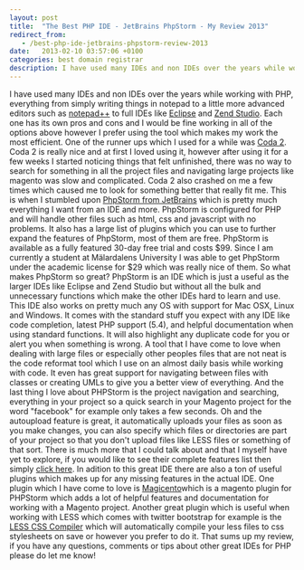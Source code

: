```yaml
---
layout: post
title:  "The Best PHP IDE - JetBrains PhpStorm - My Review 2013"
redirect_from:
   - /best-php-ide-jetbrains-phpstorm-review-2013
date:   2013-02-10 03:57:06 +0100
categories: best domain registrar
description: I have used many IDEs and non IDEs over the years while working with PHP, everything from simply writing things in notepad to a little more advanced editors such as
---
```


I have used many IDEs and non IDEs over the years while working with PHP, everything from simply writing things in notepad to a little more advanced editors such as [notepad++](http://notepad-plus-plus.org/ "Notepad++") to full IDEs like [Eclipse](http://www.eclipse.org/ "Eclipse") and [Zend Studio](http://www.zend.com/en/products/studio/ "Zend Studio"). Each one has its own pros and cons and I would be fine working in all of the options above however I prefer using the tool which makes my work the most efficient. One of the runner ups which I used for a while was [Coda 2](http://panic.com/coda/ "Coda 2"). Coda 2 is really nice and at first I loved using it, however after using it for a few weeks I started noticing things that felt unfinished, there was no way to search for something in all the project files and navigating large projects like magento was slow and complicated. Coda 2 also crashed on me a few times which caused me to look for something better that really fit me. This is when I stumbled upon [PhpStorm from JetBrains](http://www.jetbrains.com/phpstorm/ "PHPStorm from Jetbrains") which is pretty much everything I want from an IDE and more. PhpStorm is configured for PHP and will handle other files such as html, css and javascript with no problems. It also has a large list of plugins which you can use to further expand the features of PhpStorm, most of them are free. PhpStorm is available as a fully featured 30-day free trial and costs $99. Since I am currently a student at Mälardalens University I was able to get PhpStorm under the academic license for $29 which was really nice of them. So what makes PhpStorm so great? PhpStorm is an IDE which is just a useful as the larger IDEs like Eclipse and Zend Studio but without all the bulk and unnecessary functions which make the other IDEs hard to learn and use. This IDE also works on pretty much any OS with support for Mac OSX, Linux and Windows. It comes with the standard stuff you expect with any IDE like code completion, latest PHP support (5.4), and helpful documentation when using standard functions. It will also highlight any duplicate code for you or alert you when something is wrong. A tool that I have come to love when dealing with large files or especially other peoples files that are not neat is the code reformat tool which I use on an almost daily basis while working with code. It even has great support for navigating between files with classes or creating UMLs to give you a better view of everything. And the last thing I love about PHPStorm is the project navigation and searching, everything in your project so a quick search in your Magento project for the word "facebook" for example only takes a few seconds. Oh and the autoupload feature is great, it automatically uploads your files as soon as you make changes, you can also specify which files or directories are part of your project so that you don't upload files like LESS files or something of that sort. There is much more that I could talk about and that I myself have yet to explore, if you would like to see their complete features list then simply [click here](http://www.jetbrains.com/phpstorm/features/index.html "PHPStorm features list"). In adition to this great IDE there are also a ton of useful plugins which makes up for any missing features in the actual IDE. One plugin which I have come to love is [Magicento](http://magicento.com/ "Magicento PHPStorm Plugin")which is a magento plugin for PHPStorm which adds a lot of helpful features and documentation for working with a Magento project. Another great plugin which is useful when working with LESS which comes with twitter bootstrap for example is the [LESS CSS Compiler](http://plugins.jetbrains.com/plugin?pr=idea&pluginId=7059 "LESS CSS Compiler for PHPStorm") which will automatically compile your less files to css stylesheets on save or however you prefer to do it. That sums up my review, if you have any questions, comments or tips about other great IDEs for PHP please do let me know!